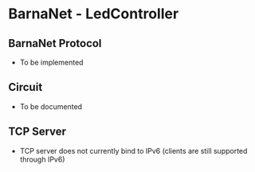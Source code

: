 # BarnaNet - LedController

## BarnaNet Protocol
- To be implemented

## Circuit
- To be documented

## TCP Server
- TCP server does not currently bind to IPv6 (clients are still supported through IPv6)
